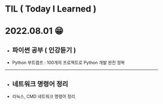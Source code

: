 # TIL ( Today I Learned )

# **2022.08.01 😁** 

- ## 파이썬 공부 ( 인강듣기 ) 
- Python 부트캠프 : 100개의 프로젝트로 Python 개발 완전 정복


---
- ## 네트워크 명령어 정리
- 리눅스, CMD 네트워크 명령어 정리 
    
